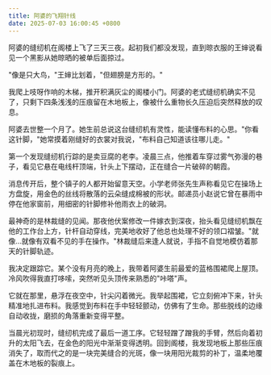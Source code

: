 ```yaml
---
title: 阿婆的飞翔针线
date: 2025-07-03 16:00:45 +0800
---
```


阿婆的缝纫机在阁楼上飞了三天三夜。起初我们都没发现，直到晾衣服的王婶说看见一个黑影从她晾晒的被单后面掠过。

"像是只大鸟，"王婶比划着，"但翅膀是方形的。"

我爬上吱呀作响的木梯，推开积满灰尘的阁楼小门。阿婆的老式缝纫机确实不见了，只剩下四条浅浅的压痕留在木地板上，像被什么重物长久压迫后突然释放的叹息。

阿婆去世整一个月了。她生前总说这台缝纫机有灵性，能读懂布料的心思。"你看这针脚，"她常摸着刚缝好的衣裳对我说，"布料自己知道该往哪儿走。"

第一个发现缝纫机行踪的是卖豆腐的老李。凌晨三点，他推着车穿过雾气弥漫的巷子，看见它悬在电线杆顶端，针头上下摆动，正在缝合一片破碎的朝霞。

消息传开后，整个镇子的人都开始留意天空。小学老师张先生声称看见它在操场上方盘旋，用金色的丝线将散落的云朵缝成棉被的形状。邮递员小赵说它曾在暴雨中停在他家窗前，用细密的针脚修补他雨衣上的破洞。

最神奇的是林裁缝的见闻。那夜他伏案修改一件嫁衣到深夜，抬头看见缝纫机飘在他的工作台上方，针杆自动穿线，完美地收好了他总也处理不好的领口褶皱。"就像...就像有双看不见的手在操作。"林裁缝后来逢人就说，手指不自觉地模仿着那天的针脚轨迹。

我决定跟踪它。某个没有月亮的晚上，我带着阿婆生前最爱的蓝格围裙爬上屋顶。冷风吹得我直打哆嗦，突然听见头顶传来熟悉的"咔嗒"声。

它就在那里，悬浮在夜空中，针尖闪着微光。我举起围裙，它立刻俯冲下来，针头精准地扎进布料。我感觉到布料在手中轻轻颤动，仿佛有了生命。那些脱线的边缘自动收拢，磨损的角落重新变得平整。

当晨光初现时，缝纫机完成了最后一道工序。它轻轻蹭了蹭我的手臂，然后向着初升的太阳飞去，在金色的阳光中渐渐变得透明。回到阁楼，我发现地板上那些压痕消失了，取而代之的是一块完美缝合的光斑，像一块用阳光裁剪的补丁，温柔地覆盖在木地板的裂痕上。
